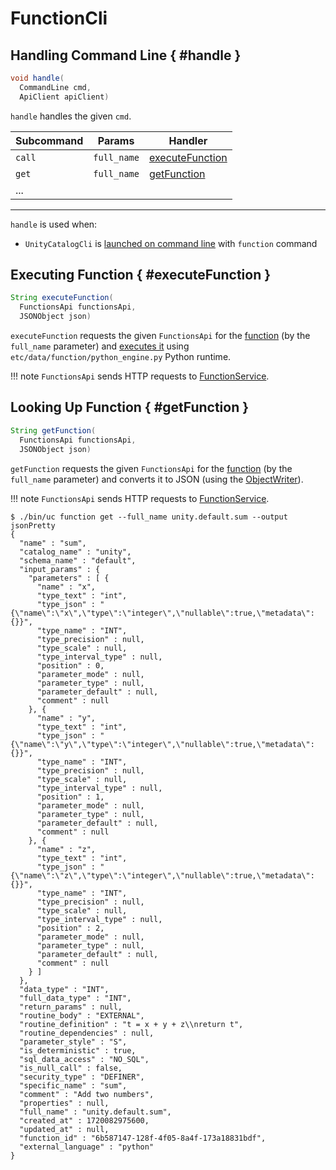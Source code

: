 # FunctionCli

## Handling Command Line { #handle }

```java
void handle(
  CommandLine cmd,
  ApiClient apiClient)
```

`handle` handles the given `cmd`.

Subcommand | Params | Handler
-|-|-
 `call` | `full_name` | [executeFunction](#executeFunction)
 `get` | `full_name` | [getFunction](#getFunction)
 ... | | &nbsp;

---

`handle` is used when:

* `UnityCatalogCli` is [launched on command line](UnityCatalogCli.md#main) with `function` command

## Executing Function { #executeFunction }

```java
String executeFunction(
  FunctionsApi functionsApi,
  JSONObject json)
```

`executeFunction` requests the given `FunctionsApi` for the [function](../server/FunctionService.md#getFunction) (by the `full_name` parameter) and [executes it](PythonInvoker.md#invokePython) using `etc/data/function/python_engine.py` Python runtime.

!!! note
    `FunctionsApi` sends HTTP requests to [FunctionService](../server/FunctionService.md).

## Looking Up Function { #getFunction }

```java
String getFunction(
  FunctionsApi functionsApi,
  JSONObject json)
```

`getFunction` requests the given `FunctionsApi` for the [function](../server/FunctionService.md#getFunction) (by the `full_name` parameter) and converts it to JSON (using the [ObjectWriter](#objectWriter)).

!!! note
    `FunctionsApi` sends HTTP requests to [FunctionService](../server/FunctionService.md).

```text
$ ./bin/uc function get --full_name unity.default.sum --output jsonPretty
{
  "name" : "sum",
  "catalog_name" : "unity",
  "schema_name" : "default",
  "input_params" : {
    "parameters" : [ {
      "name" : "x",
      "type_text" : "int",
      "type_json" : "{\"name\":\"x\",\"type\":\"integer\",\"nullable\":true,\"metadata\":{}}",
      "type_name" : "INT",
      "type_precision" : null,
      "type_scale" : null,
      "type_interval_type" : null,
      "position" : 0,
      "parameter_mode" : null,
      "parameter_type" : null,
      "parameter_default" : null,
      "comment" : null
    }, {
      "name" : "y",
      "type_text" : "int",
      "type_json" : "{\"name\":\"y\",\"type\":\"integer\",\"nullable\":true,\"metadata\":{}}",
      "type_name" : "INT",
      "type_precision" : null,
      "type_scale" : null,
      "type_interval_type" : null,
      "position" : 1,
      "parameter_mode" : null,
      "parameter_type" : null,
      "parameter_default" : null,
      "comment" : null
    }, {
      "name" : "z",
      "type_text" : "int",
      "type_json" : "{\"name\":\"z\",\"type\":\"integer\",\"nullable\":true,\"metadata\":{}}",
      "type_name" : "INT",
      "type_precision" : null,
      "type_scale" : null,
      "type_interval_type" : null,
      "position" : 2,
      "parameter_mode" : null,
      "parameter_type" : null,
      "parameter_default" : null,
      "comment" : null
    } ]
  },
  "data_type" : "INT",
  "full_data_type" : "INT",
  "return_params" : null,
  "routine_body" : "EXTERNAL",
  "routine_definition" : "t = x + y + z\\nreturn t",
  "routine_dependencies" : null,
  "parameter_style" : "S",
  "is_deterministic" : true,
  "sql_data_access" : "NO_SQL",
  "is_null_call" : false,
  "security_type" : "DEFINER",
  "specific_name" : "sum",
  "comment" : "Add two numbers",
  "properties" : null,
  "full_name" : "unity.default.sum",
  "created_at" : 1720082975600,
  "updated_at" : null,
  "function_id" : "6b587147-128f-4f05-8a4f-173a18831bdf",
  "external_language" : "python"
}
```

